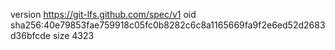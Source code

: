 version https://git-lfs.github.com/spec/v1
oid sha256:40e79853fae759918c05fc0b8282c6c8a1165669fa9f2e6ed52d2683d36bfcde
size 4323
